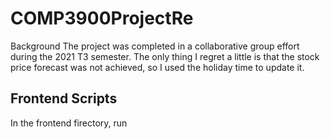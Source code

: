 # COMP3900ProjectRe
Background
The project was completed in a collaborative group effort during the 2021 T3 semester. The only thing I regret a little is that the stock price forecast was not achieved, so I used the holiday time to update it.

## Frontend Scripts
In the frontend firectory, run



